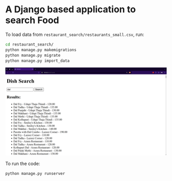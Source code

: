 # A Django based application to search Food

To load data from `restaurant_search/restaurants_small.csv`, run:

```bash
cd restaurant_search/
python manage.py makemigrations
python manage.py migrate
python manage.py import_data
```

<img src="screenshot.png">

To run the code:

```bash
python manage.py runserver
```
